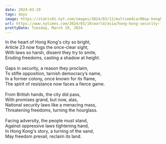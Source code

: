 ```yaml
---
date: 2024-03-19
tags: days
image: https://static01.nyt.com/images/2024/03/12/multimedia/00xp-hongkong-ftwq/00xp-hongkong-ftwq-facebookJumbo.jpg
url: https://www.nytimes.com/2024/03/19/world/asia/hong-kong-security-law-article-23-explained.html
prettyDate: Tuesday, March 19, 2024
---
```

In the heart of Hong Kong's city so bright,<br>Article 23 now fogs the once-clear sight,<br>With laws so harsh, dissent they try to smite,<br>Eroding freedoms, casting a shadow at height.<br><br>Gaps in security, a reason they proclaim,<br>To stifle opposition, tarnish democracy’s name,<br>In a former colony, once known for its flame,<br>The spirit of resistance now faces a fierce game.<br><br>From British hands, the city did pass,<br>With promises grand, but now, alas,<br>National security laws like a menacing mass,<br>Threatening freedoms, turning the hourglass.<br><br>Facing adversity, the people must stand,<br>Against oppressive laws tightening hand,<br>In Hong Kong's story, a turning of the sand,<br>May freedom prevail, reclaim its land.